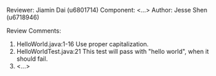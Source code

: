 Reviewer: Jiamin Dai (u6801714)
Component: <...>
Author: Jesse Shen (u6718946)

Review Comments:

1. HelloWorld.java:1-16 Use proper capitalization.
2. HelloWorldTest.java:21 This test will pass with "hello world", when it should fail.
3. <...>